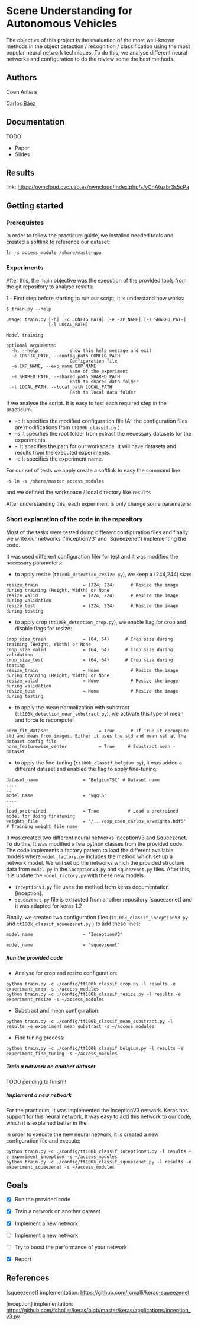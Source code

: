 # Scene Understanding for Autonomous Vehicles
The objective of this project is the evaluation of the most well-known methods in the object detection / recognition / classification using the most popular neural network techniques.  To do this, we analyse different neural networks and configuration to do the review some the best methods. 

## Authors
Coen Antens

Carlos Báez

## Documentation
TODO 
- Paper
- Slides

## Results
link: https://owncloud.cvc.uab.es/owncloud/index.php/s/yCnAtuabr3s5cPa

## Getting started
### Prerequistes
In order to follow the practicum guide, we installed needed tools and created a softlink to reference our dataset:
```
ln -s access_module /share/mastergpu
```
### Experiments 
After this, the main objective was the execution of the provided tools from the git repository to analyse results:

1.- First step before starting to run our script, it is understand how works:

```
$ train.py --help

usage: train.py [-h] [-c CONFIG_PATH] [-e EXP_NAME] [-s SHARED_PATH]
                [-l LOCAL_PATH]

Model training

optional arguments:
  -h, --help            show this help message and exit
  -c CONFIG_PATH, --config_path CONFIG_PATH
                        Configuration file
  -e EXP_NAME, --exp_name EXP_NAME
                        Name of the experiment
  -s SHARED_PATH, --shared_path SHARED_PATH
                        Path to shared data folder
  -l LOCAL_PATH, --local_path LOCAL_PATH
                        Path to local data folder
```

If we analyse the script. It is easy to test each required step in the practicum. 

- -c It specifies the modified configuration file (All the configuration files are modifications from `tt100k_classif.py` )
- -s It specifies the root folder from extract the necessary datasets for the experiments.
- -l It specifies the path for our workspace. It will have datasets and results from the executed experiments.
- -e It specifies the experiment name.

For our set of tests we apply create a softlink to easy the command line:
```
~$ ln -s /share/master access_modules
```
and we defined the workspace / local directory like `results`

After understanding this, each experiment is only change some parameters:


### Short explanation of the code in the repository

Most of the tasks were tested doing different configuration files and finally we write our networks ('InceptionV3' and 'Squeezenet') implementing the code. 

It was used different configuration filer for test and it was modified the necessary parameters:

- to apply resize (`tt100k_detection_resize.py`), we keep a (244,244) size:
```
resize_train                 = (224, 224)      # Resize the image during training (Height, Width) or None
resize_valid                 = (224, 224)      # Resize the image during validation
resize_test                  = (224, 224)      # Resize the image during testing
```
- to apply crop (`tt100k_detection_crop.py`), we enable flag for crop and disable flags for resize:
```
crop_size_train              = (64, 64)      # Crop size during training (Height, Width) or None
crop_size_valid              = (64, 64)      # Crop size during validation
crop_size_test               = (64, 64)      # Crop size during testing
resize_train                 = None            # Resize the image during training (Height, Width) or None
resize_valid                 = None            # Resize the image during validation
resize_test                  = None            # Resize the image during testing
```
- to apply the mean normalization with substract (`tt100k_detection_mean_substract.py`), we activate this type of mean and force to recompute:
``` 
norm_fit_dataset                   = True      # If True it recompute std and mean from images. Either it uses the std and mean set at the dataset config file
norm_featurewise_center            = True     # Substract mean - dataset
``` 
- to apply the fine-tuning (`tt100k_classif_belgium.py`), it was added a different dataset and enabled the flag to apply fine-tuning:
```
dataset_name                 = 'BelgiumTSC'	# Dataset name
....
..
model_name                   = 'vgg16'
....
..
load_pretrained              = True           # Load a pretrained model for doing finetuning
weights_file                 = '/.../exp_coen_carlos_a/weights.hdf5'  # Training weight file name

```

It was created two different neural networks InceptionV3 and Squeezenet. To do this, It was modified a few python classes from the provided code.
The code implements a factory pattern to load the different available models where `model_factory.py` includes the method which set up a network model. We will set up the networks which the provided structure data from `model.py` in the `inceptionV3.py` and `squeezenet.py` files. After this, it is update the `model_factory.py` with these new models.

- `inceptionV3.py` file uses the method from keras documentation [inception]. 
- `squeezenet.py` file is extracted from another repository [squeezenet] and it was adapted for keras 1.2

Finally, we created two configuration files (`tt100k_classif_inceptionV3.py` and `tt100k_classif_squeezenet.py` ) to add these lines:
```
model_name                   = 'InceptionV3'
```
```
model_name                   = 'squeezenet'
```


##### Run the provided code

- Analyse for crop and resize configuration: 
```
python train.py -c ./config/tt100k_classif_crop.py -l results -e experiment_crop -s ~/access_modules
python train.py -c ./config/tt100k_classif_resize.py -l results -e experiment_resize -s ~/access_modules
```

- Substract and mean configuration:
```cro
python train.py -c ./config/tt100k_classif_mean_substract.py -l results -e experiment_mean_substract -s ~/access_modules
```
 
- Fine tuning process:
```
python train.py -c ./config/tt100k_classif_belgium.py -l results -e experiment_fine_tuning -s ~/access_modules
```

##### Train a network on another dataset

TODO pending to finish!!


##### Implement a new network
For the practicum, It was implemented the InceptionV3 network. Keras has support for this neural network, It was easy to add this network to our code, which it is explained better in the  

In order to execute the new neural network, it is created a new configuration file and execute: 
```
python train.py -c ./config/tt100k_classif_inceptionV3.py -l results -e experiment_inception -s ~/access_modules
python train.py -c ./config/tt100k_classif_squeezenet.py -l results -e experiment_squeezenet -s ~/access_modules

```

## Goals
 - [x] Run the provided code
 - [x] Train a network on another dataset
 - [x] Implement a new network
 - [ ] Implement a new network
 - [ ] Try to boost the performance of your network
 - [x] Report
 
 
## References
[squeezenet] implementation: https://github.com/rcmalli/keras-squeezenet

[inception] implementation: https://github.com/fchollet/keras/blob/master/keras/applications/inception_v3.py

